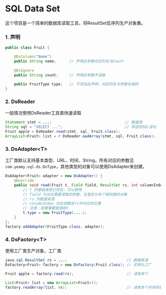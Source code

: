 SQL Data Set
===================================

这个项目是一个简单的数据库读取工具，将ResultSet反序列生产对象集。

### 1. 声明
```java
public class Fruit {

	@DsColumn("Name")
	public String name;      // 声明此参数对应列名为Count
	
	@DsIgnore
	public String count;     // 声明此参数不读取
	
	public FruitType type;   // 不添加此声明，对应列名与参数名相同
}
```

### 2. DsReader
一般情况使用DsReader工具类快速读取

```java
Statement stmt = ...;                                 // 数据源
String sql = "SELECT ...";                            // 筛选的SQL语句
Fruit apple = DsReader.read(stmt, sql, Fruit.class);
ArrayList<Fruit> list = r DsReader.eadArray(stmt, sql, Fruit.class);
```

### 3. DsAdapter\<T>
工厂类默认支持基本类型、URL、时间、String，所有对应的参数见`com.yeamy.sql.ds.DsType`，其他类型的对象可以使用DsAdapter来创建。

```java
DsAdapter<Fruit> adapter = new DsAdapter() {
	@Override
	public void read(Fruit t, Field field, ResultSet rs, int columnIndex) {
		// t 的基础类型已存在，可以使用
		// field 为对应需要读取的参数，注意区分多个相同类的对象
		// rs 为数据来源
		// columnIndex 对应参数在rs中对应的位置
		// 注意：结果需要赋值给t
		t.type = new FruitType(....);
	}
};
factory.addAdapter(FruitType.class, adapter);
```

### 4. DsFactory\<T>
使用工厂类生产对象，工厂类

```java
java.sql.ResultSet rs = ...;                           // 数据来源
DsFactory<Fruit> factory = new DsFactory(Fruit.class); // 实例化工厂

Fruit apple = factory.read(rs);                        // 读取单个

List<Fruit> list = new ArrayList<Fruit>();
factory.readArray(list, rs);                           // 读取多个并保存到list
```
